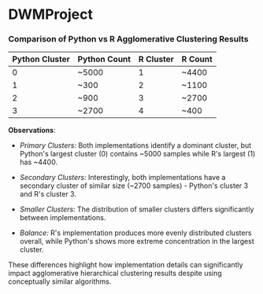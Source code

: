 # DWMProject

### Comparison of Python vs R Agglomerative Clustering Results

| Python Cluster | Python Count | R Cluster | R Count |
|----------------|--------------|-----------|---------|
| 0              | ~5000        | 1         | ~4400   |
| 1              | ~300         | 2         | ~1100   |
| 2              | ~900         | 3         | ~2700   |
| 3              | ~2700        | 4         | ~400    |

**Observations**:

- *Primary Clusters:* Both implementations identify a dominant cluster, but Python's largest cluster (0) contains ~5000 samples while R's largest (1) has ~4400.

- *Secondary Clusters:* Interestingly, both implementations have a secondary cluster of similar size (~2700 samples) - Python's cluster 3 and R's cluster 3.

- *Smaller Clusters:* The distribution of smaller clusters differs significantly between implementations.

- *Balance:* R's implementation produces more evenly distributed clusters overall, while Python's shows more extreme concentration in the largest cluster.

These differences highlight how implementation details can significantly impact agglomerative hierarchical clustering results despite using conceptually similar algorithms.
